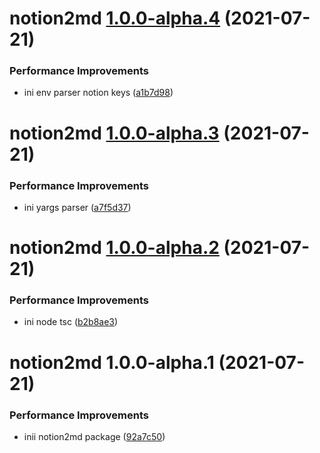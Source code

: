 # notion2md [1.0.0-alpha.4](https://github.com/shunkakinoki/packages/compare/notion2md@1.0.0-alpha.3...notion2md@1.0.0-alpha.4) (2021-07-21)

### Performance Improvements

- ini env parser notion keys ([a1b7d98](https://github.com/shunkakinoki/packages/commit/a1b7d981a22ea20eb22c73869f19d5ae8710eb54))

# notion2md [1.0.0-alpha.3](https://github.com/shunkakinoki/packages/compare/notion2md@1.0.0-alpha.2...notion2md@1.0.0-alpha.3) (2021-07-21)

### Performance Improvements

- ini yargs parser ([a7f5d37](https://github.com/shunkakinoki/packages/commit/a7f5d373e0a19ea6455553286907485737188165))

# notion2md [1.0.0-alpha.2](https://github.com/shunkakinoki/packages/compare/notion2md@1.0.0-alpha.1...notion2md@1.0.0-alpha.2) (2021-07-21)

### Performance Improvements

- ini node tsc ([b2b8ae3](https://github.com/shunkakinoki/packages/commit/b2b8ae3500e901026dc0630eef14d95f9ac5dc75))

# notion2md 1.0.0-alpha.1 (2021-07-21)

### Performance Improvements

- inii notion2md package ([92a7c50](https://github.com/shunkakinoki/packages/commit/92a7c506efb5c5dff28ec006ef1d690ad844434c))
